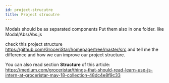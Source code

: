 ```yaml
---
id: project-strucutre
title: Project strucutre
---
```



Modals should be as separated components
Put them also in one folder.
like Modal/Abs/Abs.js

check this project structure
https://github.com/GroceriStar/homepage/tree/master/src
and tell me the difference and how we can improve our project structure.

You can also read section **Structure** of this article: https://medium.com/groceristar/things-that-should-read-learn-use-js-intern-at-groceristar-may-18-collection-48dc4e8f9c33
